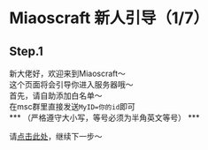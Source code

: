 # Miaoscraft 新人引导（1/7）

## Step.1

新大佬好，欢迎来到Miaoscraft～   
这个页面将会引导你进入服务器哦～   
首先，请自助添加白名单～   
在msc群里直接发送```MyID=你的id```即可  
*** （严格遵守大小写，等号必须为半角英文等号）  ***  

请[点击此处](help-2.md)，继续下一步～   